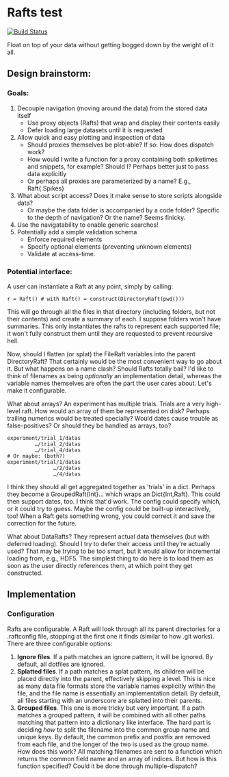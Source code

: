 # Rafts test

[![Build Status](https://travis-ci.org/mbauman/Rafts.jl.svg?branch=master)](https://travis-ci.org/mbauman/Rafts.jl)

Float on top of your data without getting bogged down by the weight of it all.

## Design brainstorm:

### Goals:

1. Decouple navigation (moving around the data) from the stored data itself
    - Use proxy objects (Rafts) that wrap and display their contents easily
    - Defer loading large datasets until it is requested
2. Allow quick and easy plotting and inspection of data
    - Should proxies themselves be plot-able? If so: How does dispatch work?
    - How would I write a function for a proxy containing both spiketimes and snippets, for example? Should I? Perhaps better just to pass data explicitly
    - Or perhaps all proxies are parameterized by a name?  E.g., Raft{:Spikes}
3. What about script access? Does it make sense to store scripts alongside data?
    - Or maybe the data folder is accompanied by a code folder? Specific to the depth of navigation? Or the name? Seems finicky.
4. Use the navigatability to enable generic searches!
5. Potentially add a simple validation schema
    - Enforce required elements
    - Specify optional elements (preventing unknown elements)
    - Validate at access-time.

### Potential interface:

A user can instantiate a Raft at any point, simply by calling:

    r = Raft() # with Raft() = construct(DirectoryRaft(pwd()))

This will go through all the files in that directory (including folders, but
not their contents) and create a summary of each. I suppose folders won't have
summaries. This only instantiates the rafts to represent each supported file;
it won't fully construct them until they are requested to prevent recursive
hell.

Now, should I flatten (or splat) the FileRaft variables into the parent
DirectoryRaft? That certainly would be the most convenient way to go about it.
But what happens on a name clash? Should Rafts totally bail? I'd like to think
of filenames as being *optionally* an implementation detail, whereas the
variable names themselves are often the part the user cares about. Let's make it configurable.

What about arrays? An experiment has multiple trials. Trials are a very
high-level raft. How would an array of them be represented on disk? Perhaps
trailing numerics would be treated specially? Would dates cause trouble as
false-positives? Or should they be handled as arrays, too?

    experiment/trial_1/datas
             …/trial_2/datas
             …/trial_4/datas
    # Or maybe: (both?)
    experiment/trial/1/datas
                   …/2/datas
                   …/4/datas

I think they should all get aggregated together as 'trials' in a dict. Perhaps
they become a GroupedRaft{Int}... which wraps an Dict{Int,Raft}. This could
then support dates, too. I think that'd work. The config could specify which,
or it could try to guess. Maybe the config could be built-up interactively,
too! When a Raft gets something wrong, you could correct it and save the
correction for the future.

What about DataRafts? They represent actual data themselves (but with deferred
loading). Should I try to defer their access until they're actually used? That
may be trying to be too smart, but it would allow for incremental loading from,
e.g., HDF5. The simplest thing to do here is to load them as soon as the user
directly references them, at which point they get constructed.

## Implementation

### Configuration

Rafts are configurable.  A Raft will look through all its parent directories for a .raftconfig file, stopping at the first one it finds (similar to how .git works).  There are three configurable options:

1. **Ignore files**.  If a path matches an ignore pattern, it will be ignored. By default, all dotfiles are ignored.
2. **Splatted files**.  If a path matches a splat pattern, its children will be placed directly into the parent, effectively skipping a level.  This is nice as many data file formats store the variable names explicitly within the file, and the file name is essentially an implementation detail. By default, all files starting with an underscore are splatted into their parents.
3. **Grouped files**.  This one is more tricky but very important.  If a path matches a grouped pattern, it will be combined with all other paths matching that pattern into a dictionary like interface.  The hard part is deciding *how* to split the filename into the common group name and unique keys.  By default, the common prefix and postfix are removed from each file, and the longer of the two is used as the group name. How does this work?  All matching filenames are sent to a function which returns the common field name and an array of indices.  But how is this function specified? Could it be done through multiple-dispatch?
